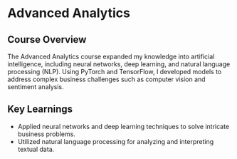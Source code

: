 # Advanced Analytics

## Course Overview

The Advanced Analytics course expanded my knowledge into artificial intelligence, including neural networks, deep learning, and natural language processing (NLP). Using PyTorch and TensorFlow, I developed models to address complex business challenges such as computer vision and sentiment analysis.

## Key Learnings

- Applied neural networks and deep learning techniques to solve intricate business problems.
- Utilized natural language processing for analyzing and interpreting textual data.
